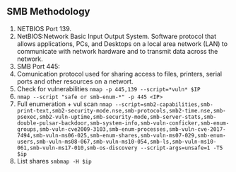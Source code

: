 ## SMB Methodology
1. NETBIOS Port 139. 
2. NetBIOS:Network Basic Input Output System. Software protocol that allows applications, PCs, and Desktops on a local area network (LAN) to communicate with network hardware and to transmit data across the network.
3. SMB Port 445: 
4. Comunication protocol used for sharing access to files, printers, serial ports and other resources on a networt.
5. Check for vulnerabilities  `nmap -p 445,139 --script=*vuln* $IP`
6. `nmap --script "safe or smb-enum-*" -p 445 <IP>`
7.  Full enumeration + vul scan `nmap --script=smb2-capabilities,smb-print-text,smb2-security-mode.nse,smb-protocols,smb2-time.nse,smb-psexec,smb2-vuln-uptime,smb-security-mode,smb-server-stats,smb-double-pulsar-backdoor,smb-system-info,smb-vuln-conficker,smb-enum-groups,smb-vuln-cve2009-3103,smb-enum-processes,smb-vuln-cve-2017-7494,smb-vuln-ms06-025,smb-enum-shares,smb-vuln-ms07-029,smb-enum-users,smb-vuln-ms08-067,smb-vuln-ms10-054,smb-ls,smb-vuln-ms10-061,smb-vuln-ms17-010,smb-os-discovery --script-args=unsafe=1 -T5 $ip`
8. List shares `smbmap -H $ip`
